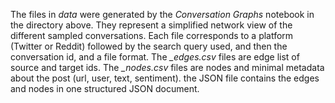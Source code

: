 The files in *data* were generated by the *Conversation Graphs* notebook in the directory above. They represent a simplified network view of the different sampled conversations. Each file corresponds to a platform (Twitter or Reddit) followed by the search query used, and then the conversation id, and a file format. The *_edges.csv* files are edge list of source and target ids. The *_nodes.csv* files are nodes and minimal metadata about the post (url, user, text, sentiment). the JSON file contains the edges and nodes in one structured JSON document. 
